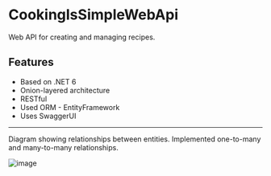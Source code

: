 # CookingIsSimpleWebApi

Web API for creating and managing recipes. 

 ## Features
 - Based on .NET 6
 - Onion-layered architecture
 - RESTful
 - Used ORM - EntityFramework 
 - Uses SwaggerUI
 
---
Diagram showing relationships between entities. Implemented one-to-many and many-to-many relationships.

![image](https://user-images.githubusercontent.com/46417919/201896912-1ef7ac3f-7893-4054-bd41-6972238beef7.png)
